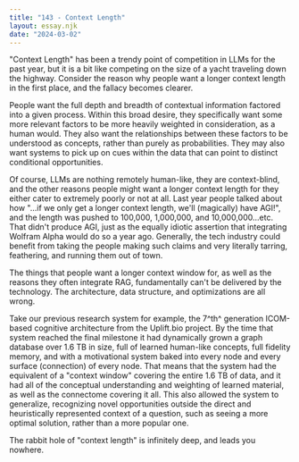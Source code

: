 ```yaml
---
title: "143 - Context Length"
layout: essay.njk
date: "2024-03-02"
---
```


"Context Length" has been a trendy point of competition in LLMs for the past year, but it is a bit like competing on the size of a yacht traveling down the highway. Consider the reason why people want a longer context length in the first place, and the fallacy becomes clearer.

People want the full depth and breadth of contextual information factored into a given process. Within this broad desire, they specifically want some more relevant factors to be more heavily weighted in consideration, as a human would. They also want the relationships between these factors to be understood as concepts, rather than purely as probabilities. They may also want systems to pick up on cues within the data that can point to distinct conditional opportunities.

Of course, LLMs are nothing remotely human-like, they are context-blind, and the other reasons people might want a longer context length for they either cater to extremely poorly or not at all. Last year people talked about how "...if we only get a longer context length, we'll (magically) have AGI!", and the length was pushed to 100,000, 1,000,000, and 10,000,000...etc. That didn't produce AGI, just as the equally idiotic assertion that integrating Wolfram Alpha would do so a year ago. Generally, the tech industry could benefit from taking the people making such claims and very literally tarring, feathering, and running them out of town.

The things that people want a longer context window for, as well as the reasons they often integrate RAG, fundamentally can't be delivered by the technology. The architecture, data structure, and optimizations are all wrong.

Take our previous research system for example, the 7^th^ generation ICOM-based cognitive architecture from the Uplift.bio project. By the time that system reached the final milestone it had dynamically grown a graph database over 1.6 TB in size, full of learned human-like concepts, full fidelity memory, and with a motivational system baked into every node and every surface (connection) of every node. That means that the system had the equivalent of a "context window" covering the entire 1.6 TB of data, and it had all of the conceptual understanding and weighting of learned material, as well as the connectome covering it all. This also allowed the system to generalize, recognizing novel opportunities outside the direct and heuristically represented context of a question, such as seeing a more optimal solution, rather than a more popular one.

The rabbit hole of "context length" is infinitely deep, and leads you nowhere.
